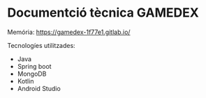 # Documentció tècnica GAMEDEX

Memória: https://gamedex-1f77e1.gitlab.io/

Tecnologíes utilitzades:
- Java
- Spring boot
- MongoDB
- Kotlin
- Android Studio
